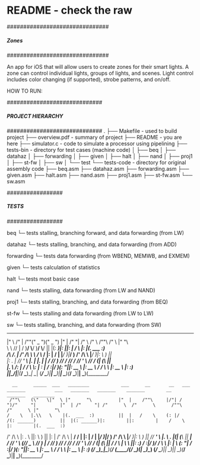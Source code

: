 # README - check the raw

###############################
##### Zones #####
###############################

An app for iOS that will allow users to create zones for their smart lights. A zone can control individual lights, groups of lights, and scenes. Light control includes color changing (if supported), strobe patterns, and on/off.

HOW TO RUN:


#############################
##### PROJECT HIERARCHY #####
#############################
.
├── Makefile       - used to build project
├── overview.pdf   - summary of project
├── README         - you are here
├── simulator.c    - code to simulate a processor using pipelining
├── tests-bin      - directory for test cases (machine code)
│   ├── beq
│   ├── datahaz
│   ├── forwarding
│   ├── given
│   ├── halt
│   ├── nand
│   ├── proj1
│   ├── st-fw
│   ├── sw
│   └── test
└── tests-code      - directory for original assembly code
    ├── beq.asm
    ├── datahaz.asm
    ├── forwarding.asm
    ├── given.asm
    ├── halt.asm
    ├── nand.asm
    ├── proj1.asm
    ├── st-fw.asm
    └── sw.asm

#################
##### TESTS #####
#################

beq
└─ tests stalling, branching forward, and data forwarding (from LW)

datahaz
└─ tests stalling, branching, and data forwarding (from ADD)

forwarding
└─ tests data forwarding (from WBEND, MEMWB, and EXMEM)

given
└─ tests calculation of statistics

halt
└─ tests most basic case

nand
└─ tests stalling, data forwarding (from LW and NAND)

proj1
└─ tests stalling, branching, and data forwarding (from BEQ)

st-fw
└─ tests stalling and data forwarding (from LW to LW)

sw
└─ tests stalling, branching, and data forwarding (from SW)

 ___      ___       __  ___________  ___________           ___   _______   _______    _______        __        _______   ________                                     
|"  \    /"  |     /""\("     _   ")("     _   ")         |"  | /"     "| /"      \  /"      \      /""\      /"      \ |"      "\                                    
 \   \  //   |    /    \)__/  \\__/  )__/  \\__/          ||  |(: ______)|:        ||:        |    /    \    |:        |(.  ___  :)                                   
 /\\  \/.    |   /' /\  \  \\_ /        \\_ /             |:  | \/    |  |_____/   )|_____/   )   /' /\  \   |_____/   )|: \   ) ||                                   
|: \.        |  //  __'  \ |.  |        |.  |          ___|  /  // ___)_  //      /  //      /   //  __'  \   //      / (| (___\ ||                                   
|.  \    /:  | /   /  \\  \\:  |        \:  |         /  :|_/ )(:      "||:  __   \ |:  __   \  /   /  \\  \ |:  __   \ |:       :)                                   
|___|\__/|___|(___/    \___)\__|         \__|        (_______/  \_______)|__|  \___)|__|  \___)(___/    \___)|__|  \___)(________/                                    
                                                                                                                                                                      
      __      _____  ___   ________            ___      __       __   ___  _______           ___   _______   _______    _______        __        _______   ________   
     /""\    (\"   \|"  \ |"      "\          |"  |    /""\     |/"| /  ")/"     "|         |"  | /"     "| /"      \  /"      \      /""\      /"      \ |"      "\  
    /    \   |.\\   \    |(.  ___  :)         ||  |   /    \    (: |/   /(: ______)         ||  |(: ______)|:        ||:        |    /    \    |:        |(.  ___  :) 
   /' /\  \  |: \.   \\  ||: \   ) ||         |:  |  /' /\  \   |    __/  \/    |           |:  | \/    |  |_____/   )|_____/   )   /' /\  \   |_____/   )|: \   ) || 
  //  __'  \ |.  \    \. |(| (___\ ||      ___|  /  //  __'  \  (// _  \  // ___)_       ___|  /  // ___)_  //      /  //      /   //  __'  \   //      / (| (___\ || 
 /   /  \\  \|    \    \ ||:       :)     /  :|_/ )/   /  \\  \ |: | \  \(:      "|     /  :|_/ )(:      "||:  __   \ |:  __   \  /   /  \\  \ |:  __   \ |:       :) 
(___/    \___)\___|\____\)(________/     (_______/(___/    \___)(__|  \__)\_______)    (_______/  \_______)|__|  \___)|__|  \___)(___/    \___)|__|  \___)(________/  
                                                                                                                                                                    
